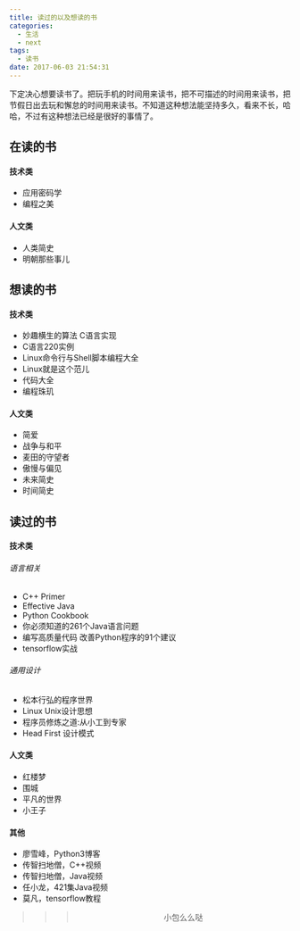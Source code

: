 ```yaml
---
title: 读过的以及想读的书
categories:
  - 生活
  - next
tags:
  - 读书
date: 2017-06-03 21:54:31
---
```


下定决心想要读书了。把玩手机的时间用来读书，把不可描述的时间用来读书，把节假日出去玩和懈怠的时间用来读书。不知道这种想法能坚持多久，看来不长，哈哈，不过有这种想法已经是很好的事情了。

## 在读的书

#### 技术类
- 应用密码学
- 编程之美

#### 人文类
- 人类简史
- 明朝那些事儿

## 想读的书

#### 技术类
- 妙趣横生的算法 C语言实现
- C语言220实例
- Linux命令行与Shell脚本编程大全
- Linux就是这个范儿
- 代码大全
- 编程珠玑

#### 人文类
- 简爱
- 战争与和平
- 麦田的守望者
- 傲慢与偏见
- 未来简史
- 时间简史

## 读过的书

#### 技术类

###### 语言相关
- C++ Primer
- Effective Java
- Python Cookbook
- 你必须知道的261个Java语言问题
- 编写高质量代码 改善Python程序的91个建议
- tensorflow实战

###### 通用设计
- 松本行弘的程序世界
- Linux Unix设计思想
- 程序员修炼之道:从小工到专家
- Head First 设计模式

#### 人文类
- 红楼梦
- 围城
- 平凡的世界
- 小王子

#### 其他
- 廖雪峰，Python3博客
- 传智扫地僧，C++视频
- 传智扫地僧，Java视频
- 任小龙，421集Java视频
- 莫凡，tensorflow教程


>>><div align=center>小包么么哒</div>